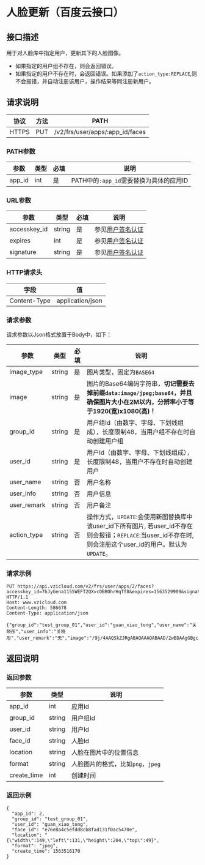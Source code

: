 # 人脸更新（百度云接口）

## 接口描述

用于对人脸库中指定用户，更新其下的人脸图像。
- 如果指定的用户组不存在，则会返回错误。
- 如果指定的用户不存在时，会返回错误。如果添加了`action_type:REPLACE`,则不会报错，并自动注册该用户，操作结果等同注册新用户。

## 请求说明

协议 | 方法 | PATH 
---|---|---
HTTPS | PUT | /v2/frs/user/apps/:app_id/faces

### PATH参数

参数 | 类型 | 必填 | 说明
---|---|---|---
app_id | int | 是 | PATH中的`:app_id`需要替换为具体的应用ID

### URL参数

参数 | 类型 | 必填 | 说明
---|---|---|---
accesskey_id | string | 是 | 参见[用户签名认证](/SIGNATURE.md)
expires | int | 是 | 参见[用户签名认证](/SIGNATURE.md)
signature | string | 是 | 参见[用户签名认证](/SIGNATURE.md)

### HTTP请求头

字段 | 值
---|---
Content-Type | application/json

### 请求参数

请求参数以Json格式放置于Body中，如下：

参数 | 类型 | 必填 | 说明 
---|---|---|---
image_type | string | 是 | 图片类型，固定为`BASE64`
image | string | 是 | 图片的Base64编码字符串，**切记需要去掉前缀`data:image/jpeg;base64`，并且确保图片大小在2M以内，分辨率小于等于1920(宽)x1080(高)！**
group_id | string | 是 | 用户组Id（由数字、字母、下划线组成），长度限制48，当用户组不存在时自动创建用户组
user_id | string | 是 | 用户Id（由数字、字母、下划线组成），长度限制48，当用户不存在时自动创建用户
user_name | string | 否 | 用户名称
user_info | string | 否 | 用户信息
user_remark | string | 否 | 用户备注
action_type | string | 否 | 操作方式，`UPDATE`:会使用新图替换库中该user_id下所有图片, 若user_id不存在则会报错；`REPLACE`:当user_id不存在时, 则会注册这个user_id的用户。默认为`UPDATE`。

### 请求示例

```
PUT https://api.vzicloud.com/v2/frs/user/apps/2/faces?accesskey_id=7hJyGena1155WEFT2QXvcOBBOhrHqTf8&expires=1563529909&signature=FyDvNmK3q3eSqC%2FlZsKB6bhb%2Fow%3D HTTP/1.1
Host: www.vzicloud.com
Content-Length: 586678
Content-Type: application/json

{"group_id":"test_group_01","user_id":"guan_xiao_tong","user_name":"关晓彤","user_info":"关晓彤","user_remark":"无","image":"/9j/4AAQSkZJRgABAQAAAQABAAD/2wBDAAgGBgcGBQgHBwc...","image_type":"BASE64"}
```

## 返回说明

### 返回参数

参数 | 类型 | 说明
---|---|---
app_id | int | 应用Id
group_id | string | 用户组Id
user_id | string | 用户Id
face_id | string | 人脸Id
location | string | 人脸在图片中的位置信息
format | string | 人脸图片的格式，比如`png`，`jpeg`
create_time | int | 创建时间

### 返回示例

```
{
  "app_id": 2,
  "group_id": "test_group_01",
  "user_id": "guan_xiao_tong",
  "face_id": "e76e8a4c5efdd8cb8fad131f0ac5470e",
  "location": "{\"width\":149,\"left\":131,\"height\":204,\"top\":49}",
  "format": "jpeg",
  "create_time": 1563516170
}
```